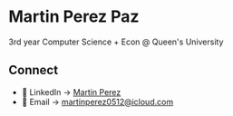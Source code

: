 # Martin Perez Paz

3rd year Computer Science + Econ @ Queen's University

## Connect 
- 👤 LinkedIn -> [Martin Perez](https://www.linkedin.com/in/martin-perez-/)
- 📧 Email -> [martinperez0512@icloud.com](mailto:martinperez0512@icloud.com)
